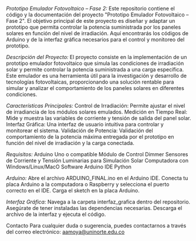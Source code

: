 *Prototipo Emulador Fotovoltaico – Fase 2:*
Este repositorio contiene el código y la documentación del proyecto "Prototipo Emulador Fotovoltaico – Fase 2". El objetivo principal de este proyecto es diseñar y adaptar un prototipo que permita controlar la potencia suministrada por los paneles solares en función del nivel de irradiación. Aquí encontrarás los códigos de Arduino y de la interfaz gráfica necesarios para el control y monitoreo del prototipo.

*Descripción del Proyecto:*
El proyecto consiste en la implementación de un prototipo emulador fotovoltaico que simula las condiciones de irradiación solar y permite controlar la potencia suministrada a una carga específica. Este emulador es una herramienta útil para la investigación y desarrollo de tecnologías fotovoltaicas, proporcionando una solución rentable para simular y analizar el comportamiento de los paneles solares en diferentes condiciones.

*Características Principales:*
Control de Irradiación: Permite ajustar el nivel de irradiancia de los módulos solares emulados.
Medición en Tiempo Real: Mide y muestra las variables de corriente y tensión de salida del panel solar.
Interfaz Gráfica: Una interfaz de usuario intuitiva para controlar y monitorear el sistema.
Validación de Potencia: Validación del comportamiento de la potencia máxima entregada por el prototipo en función del nivel de irradiación y la carga conectada.

*Requisitos:*
Arduino Uno o compatible
Módulo de Control Dimmer
Sensores de Corriente y Tensión
Luminarias para Simulación Solar
Computadora con Windows/Linux/MacO
Software Arduino IDE
Python

*Arduino:*
Abre el archivo ARDUINO_FINAL.ino en el Arduino IDE.
Conecta tu placa Arduino a la computadora o Raspberry y selecciona el puerto correcto en el IDE.
Carga el sketch en la placa Arduino.

*Interfaz Gráfica:*
Navega a la carpeta interfaz_grafica dentro del repositorio.
Asegúrate de tener instaladas las dependencias necesarias.
Descarga el archivo de la interfaz y ejecuta el código.

Contacto
Para cualquier duda o sugerencia, puedes contactarnos a través del correo electrónico: aamoya@uninorte.edu.co

